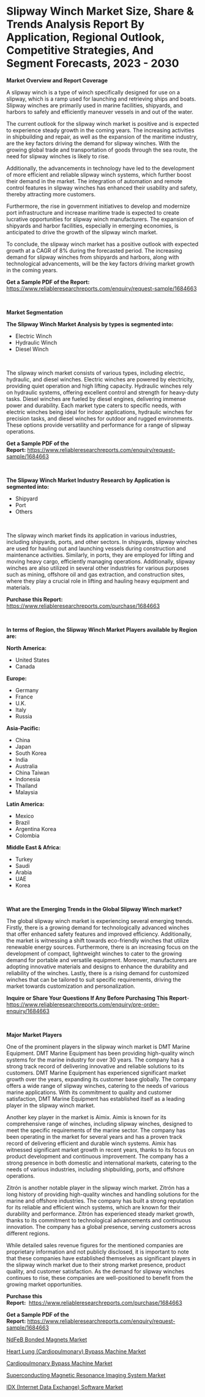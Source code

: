 <p><h1>Slipway Winch Market Size, Share & Trends Analysis Report By Application, Regional Outlook, Competitive Strategies, And Segment Forecasts, 2023 - 2030</h1></p><p><strong>Market Overview and Report Coverage</strong></p>
<p><p>A slipway winch is a type of winch specifically designed for use on a slipway, which is a ramp used for launching and retrieving ships and boats. Slipway winches are primarily used in marine facilities, shipyards, and harbors to safely and efficiently maneuver vessels in and out of the water.</p><p>The current outlook for the slipway winch market is positive and is expected to experience steady growth in the coming years. The increasing activities in shipbuilding and repair, as well as the expansion of the maritime industry, are the key factors driving the demand for slipway winches. With the growing global trade and transportation of goods through the sea route, the need for slipway winches is likely to rise.</p><p>Additionally, the advancements in technology have led to the development of more efficient and reliable slipway winch systems, which further boost their demand in the market. The integration of automation and remote control features in slipway winches has enhanced their usability and safety, thereby attracting more customers.</p><p>Furthermore, the rise in government initiatives to develop and modernize port infrastructure and increase maritime trade is expected to create lucrative opportunities for slipway winch manufacturers. The expansion of shipyards and harbor facilities, especially in emerging economies, is anticipated to drive the growth of the slipway winch market.</p><p>To conclude, the slipway winch market has a positive outlook with expected growth at a CAGR of 8% during the forecasted period. The increasing demand for slipway winches from shipyards and harbors, along with technological advancements, will be the key factors driving market growth in the coming years.</p></p>
<p><strong>Get a Sample PDF of the Report:</strong> <a href="https://www.reliableresearchreports.com/enquiry/request-sample/1684663">https://www.reliableresearchreports.com/enquiry/request-sample/1684663</a></p>
<p>&nbsp;</p>
<p><strong>Market Segmentation</strong></p>
<p><strong>The Slipway Winch Market Analysis by types is segmented into:</strong></p>
<p><ul><li>Electric Winch</li><li>Hydraulic Winch</li><li>Diesel Winch</li></ul></p>
<p>&nbsp;</p>
<p><p>The slipway winch market consists of various types, including electric, hydraulic, and diesel winches. Electric winches are powered by electricity, providing quiet operation and high lifting capacity. Hydraulic winches rely on hydraulic systems, offering excellent control and strength for heavy-duty tasks. Diesel winches are fueled by diesel engines, delivering immense power and durability. Each market type caters to specific needs, with electric winches being ideal for indoor applications, hydraulic winches for precision tasks, and diesel winches for outdoor and rugged environments. These options provide versatility and performance for a range of slipway operations.</p></p>
<p><strong>Get a Sample PDF of the Report:</strong>&nbsp;<a href="https://www.reliableresearchreports.com/enquiry/request-sample/1684663">https://www.reliableresearchreports.com/enquiry/request-sample/1684663</a></p>
<p>&nbsp;</p>
<p><strong>The Slipway Winch Market Industry Research by Application is segmented into:</strong></p>
<p><ul><li>Shipyard</li><li>Port</li><li>Others</li></ul></p>
<p>&nbsp;</p>
<p><p>The slipway winch market finds its application in various industries, including shipyards, ports, and other sectors. In shipyards, slipway winches are used for hauling out and launching vessels during construction and maintenance activities. Similarly, in ports, they are employed for lifting and moving heavy cargo, efficiently managing operations. Additionally, slipway winches are also utilized in several other industries for various purposes such as mining, offshore oil and gas extraction, and construction sites, where they play a crucial role in lifting and hauling heavy equipment and materials.</p></p>
<p><strong>Purchase this Report:</strong>&nbsp; <a href="https://www.reliableresearchreports.com/purchase/1684663">https://www.reliableresearchreports.com/purchase/1684663</a></p>
<p>&nbsp;</p>
<p><strong>In terms of Region, the Slipway Winch Market Players available by Region are:</strong></p>
<p>
    <p> <strong> North America: </strong>
        <ul>
            <li>United States</li>
            <li>Canada</li>
        </ul>
        </p> 
    <p> <strong> Europe: </strong>
        <ul>
            <li>Germany</li>
            <li>France</li>
            <li>U.K.</li>
            <li>Italy</li>
            <li>Russia</li>
        </ul>
        </p> 
    <p> <strong> Asia-Pacific: </strong>
        <ul>
            <li>China</li>
            <li>Japan</li>
            <li>South Korea</li>
            <li>India</li>
            <li>Australia</li>
            <li>China Taiwan</li>
            <li>Indonesia</li>
            <li>Thailand</li>
            <li>Malaysia</li>
        </ul>
        </p> 
    <p> <strong> Latin America: </strong>
        <ul>
            <li>Mexico</li>
            <li>Brazil</li>
            <li>Argentina Korea</li>
            <li>Colombia</li>
        </ul>
        </p> 
    <p> <strong> Middle East & Africa: </strong>
        <ul>
            <li>Turkey</li>
            <li>Saudi</li>
            <li>Arabia</li>
            <li>UAE</li>
            <li>Korea</li>
        </ul>
    </p>
    </p>
<p>&nbsp;</p>
<p><strong>What are the Emerging Trends in the Global Slipway Winch market?</strong></p>
<p><p>The global slipway winch market is experiencing several emerging trends. Firstly, there is a growing demand for technologically advanced winches that offer enhanced safety features and improved efficiency. Additionally, the market is witnessing a shift towards eco-friendly winches that utilize renewable energy sources. Furthermore, there is an increasing focus on the development of compact, lightweight winches to cater to the growing demand for portable and versatile equipment. Moreover, manufacturers are adopting innovative materials and designs to enhance the durability and reliability of the winches. Lastly, there is a rising demand for customized winches that can be tailored to suit specific requirements, driving the market towards customization and personalization.</p></p>
<p><strong>Inquire or Share Your Questions If Any Before Purchasing This Report</strong>- <a href="https://www.reliableresearchreports.com/enquiry/pre-order-enquiry/1684663">https://www.reliableresearchreports.com/enquiry/pre-order-enquiry/1684663</a></p>
<p>&nbsp;</p>
<p><strong>Major Market Players</strong></p>
<p><p>One of the prominent players in the slipway winch market is DMT Marine Equipment. DMT Marine Equipment has been providing high-quality winch systems for the marine industry for over 30 years. The company has a strong track record of delivering innovative and reliable solutions to its customers. DMT Marine Equipment has experienced significant market growth over the years, expanding its customer base globally. The company offers a wide range of slipway winches, catering to the needs of various marine applications. With its commitment to quality and customer satisfaction, DMT Marine Equipment has established itself as a leading player in the slipway winch market.</p><p>Another key player in the market is Aimix. Aimix is known for its comprehensive range of winches, including slipway winches, designed to meet the specific requirements of the marine sector. The company has been operating in the market for several years and has a proven track record of delivering efficient and durable winch systems. Aimix has witnessed significant market growth in recent years, thanks to its focus on product development and continuous improvement. The company has a strong presence in both domestic and international markets, catering to the needs of various industries, including shipbuilding, ports, and offshore operations.</p><p>Zitrón is another notable player in the slipway winch market. Zitrón has a long history of providing high-quality winches and handling solutions for the marine and offshore industries. The company has built a strong reputation for its reliable and efficient winch systems, which are known for their durability and performance. Zitrón has experienced steady market growth, thanks to its commitment to technological advancements and continuous innovation. The company has a global presence, serving customers across different regions.</p><p>While detailed sales revenue figures for the mentioned companies are proprietary information and not publicly disclosed, it is important to note that these companies have established themselves as significant players in the slipway winch market due to their strong market presence, product quality, and customer satisfaction. As the demand for slipway winches continues to rise, these companies are well-positioned to benefit from the growing market opportunities.</p></p>
<p><strong>Purchase this Report:</strong>&nbsp;&nbsp;<a href="https://www.reliableresearchreports.com/purchase/1684663">https://www.reliableresearchreports.com/purchase/1684663</a></p>
<p></p>
<p><strong>Get a Sample PDF of the Report:</strong>&nbsp;<a href="https://www.reliableresearchreports.com/enquiry/request-sample/1684663">https://www.reliableresearchreports.com/enquiry/request-sample/1684663</a></p>
<p><p><a href="https://www.linkedin.com/pulse/ndfeb-bonded-magnets-market-research-report-unlocks-analysis/">NdFeB Bonded Magnets Market</a></p><p><a href="https://medium.com/@sight.lens.slot/heart-lung-cardiopulmonary-bypass-machine-market-report-reveals-the-latest-trends-and-growth-df3282cc708d">Heart Lung (Cardiopulmonary) Bypass Machine Market</a></p><p><a href="https://medium.com/@favor.look.seal/cardiopulmonary-bypass-machine-market-the-key-to-successful-business-strategy-forecast-till-2030-50c86ceef86c">Cardiopulmonary Bypass Machine Market</a></p><p><a href="https://www.linkedin.com/pulse/superconducting-magnetic-resonance-imaging-system-market/">Superconducting Magnetic Resonance Imaging System Market</a></p><p><a href="https://github.com/sofayahoo2023/Market-Research-Report-List-1/blob/main/idx-internet-data-exchange-software-market.md">IDX (Internet Data Exchange) Software Market</a></p></p>